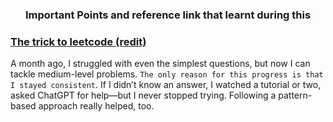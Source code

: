 ### <div style="text-align: center;"> Important Points and reference link that learnt during this </div>

### <div style="text-align: left;"> [The trick to leetcode (redit)](https://www.reddit.com/r/leetcode/comments/1gm15ru/the_trick_to_leetcode/)</div>
A month ago, I struggled with even the simplest questions, but now I can tackle medium-level problems. `The only reason for this progress is that I stayed consistent`. If I didn’t know an answer, I watched a tutorial or two, asked ChatGPT for help—but I never stopped trying. Following a pattern-based approach really helped, too.

